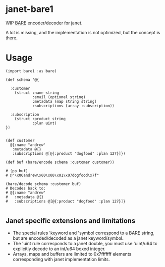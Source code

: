 # janet-bare1

WIP [BARE](https://baremessages.org) encoder/decoder for janet.

A lot is missing, and the implementation is not optimized, but the concept is there.

# Usage

```
(import bare1 :as bare)
 
(def schema '@{
  
  :customer
    (struct :name string
            :email (optional string)
            :metadata (map string string)
            :subscriptions (array :subscription))

  :subscription
    (struct :product string
            :plan uint)
})


(def customer
  @{:name "andrew"
   :metadata @{}
   :subscriptions @[@{:product "dogfood" :plan 127}]})

(def buf (bare/encode schema :customer customer))

# (pp buf)
# @"\x06andrew\x00\x00\x01\x07dogfood\x7f"

(bare/decode schema :customer buf)
# Decodes back to:
# @{:name "andrew"
#   :metadata @{}
#   :subscriptions @[@{:product "dogfood" :plan 127}]}
      
```

## Janet specific extensions and limitations

- The special rules 'keyword and 'symbol correspond to a BARE string, but are encoded/decoded as a janet keyword/symbol.
- The 'uint rule corresponds to a janet double, you must use 'uint/u64 to explicitly decode to an int/u64 boxed integer.
- Arrays, maps and buffers are limited to 0x7fffffff elements corresponding with janet implementation limits.
